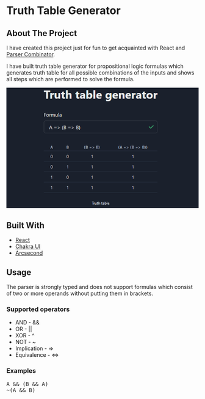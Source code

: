 # Truth Table Generator

## About The Project

I have created this project just for fun to get acquainted with React and [Parser Combinator](https://en.wikipedia.org/wiki/Parser_combinator).

I have built truth table generator for propositional logic formulas which generates truth table for all possible combinations of the inputs and shows all steps which are performed to solve the formula.

<div style="text-align:center;">
    <img src="images/example.png" alt="User interface with solved formula"/>
</div>

## Built With

-   [React](https://github.com/facebook/react)
-   [Chakra UI](https://github.com/chakra-ui/chakra-ui)
-   [Arcsecond](https://github.com/francisrstokes/arcsecond)

## Usage

The parser is strongly typed and does not support formulas which consist of two or more operands without putting them in brackets.

### Supported operators

-   AND - &&
-   OR - ||
-   XOR - ^
-   NOT - ~
-   Implication - =>
-   Equivalence - <=>

### Examples

<pre>
A && (B && A)
~(A && B)
</pre>
